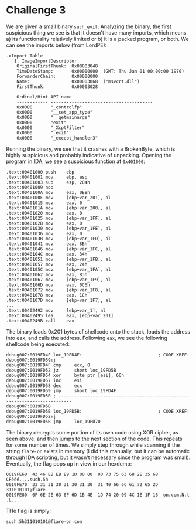 # Challenge 3

We are given a small binary `such_evil`. Analyzing the binary, the first suspicious thing we see is that it doesn't have many imports, which means a) its functionality relatively limited or b) it is a packed program, or both. We can see the imports below (from LordPE):

```
->Import Table
   1. ImageImportDescriptor:
    OriginalFirstThunk:  0x00003048
    TimeDateStamp:       0x00000000  (GMT: Thu Jan 01 00:00:00 1970)
    ForwarderChain:      0x00000000
    Name:                0x00003068  ("msvcrt.dll")
    FirstThunk:          0x00003028

    Ordinal/Hint API name
    ------------ ---------------------------------------
    0x0000       "_controlfp"
    0x0000       "__set_app_type"
    0x0000       "__getmainargs"
    0x0000       "exit"
    0x0000       "_XcptFilter"
    0x0000       "_exit"
    0x0000       "_except_handler3"
```

Running the binary, we see that it crashes with a BrokenByte, which is highly suspicious and probably indicative of unpacking.
Opening the program in IDA, we see a suspicious function at `0x401000`:
```
.text:00401000 push    ebp
.text:00401001 mov     ebp, esp
.text:00401003 sub     esp, 204h
.text:00401009 nop
.text:0040100A mov     eax, 0E8h
.text:0040100F mov     [ebp+var_201], al
.text:00401015 mov     eax, 0
.text:0040101A mov     [ebp+var_200], al
.text:00401020 mov     eax, 0
.text:00401025 mov     [ebp+var_1FF], al
.text:0040102B mov     eax, 0
.text:00401030 mov     [ebp+var_1FE], al
.text:00401036 mov     eax, 0
.text:0040103B mov     [ebp+var_1FD], al
.text:00401041 mov     eax, 8Bh
.text:00401046 mov     [ebp+var_1FC], al
.text:0040104C mov     eax, 34h
.text:00401051 mov     [ebp+var_1FB], al
.text:00401057 mov     eax, 24h
.text:0040105C mov     [ebp+var_1FA], al
.text:00401062 mov     eax, 83h
.text:00401067 mov     [ebp+var_1F9], al
.text:0040106D mov     eax, 0C6h
.text:00401072 mov     [ebp+var_1F8], al
.text:00401078 mov     eax, 1Ch
.text:0040107D mov     [ebp+var_1F7], al
...
.text:00402492 mov     [ebp+var_1], al
.text:00402495 lea     eax, [ebp+var_201]
.text:0040249B call    eax
```

The binary loads 0x201 bytes of shellcode onto the stack, loads the address into eax, and calls the address. Following `eax`, we see the following shellcode being executed:

```
debug007:0019FD4F loc_19FD4F:                             ; CODE XREF: debug007:0019FD59↓j
debug007:0019FD4F cmp     ecx, 0
debug007:0019FD52 jz      short loc_19FD5B
debug007:0019FD54 xor     byte ptr [esi], 66h
debug007:0019FD57 inc     esi
debug007:0019FD58 dec     ecx
debug007:0019FD59 jmp     short loc_19FD4F
debug007:0019FD5B ; ---------------------------------------------------------------------------
debug007:0019FD5B
debug007:0019FD5B loc_19FD5B:                             ; CODE XREF: debug007:0019FD52↑j
debug007:0019FD5B jmp     loc_19FD70
```

The binary decrypts some portion of its own code using XOR cipher, as seen above, and then jumps to the next section of the code. This repeats for some number of times. We simply step through while scanning if the string `flare-on` exists in memory (I did this manually, but it can be automatic through IDA scripting, but it wasn't necessary since the program was small). Eventually, the flag pops up in view in our hexdump:

```
0019FE60  43 46 EB EB E9 1D 00 00  00 73 75 63 68 2E 35 68  CFëëé....such.5h
0019FE70  33 31 31 30 31 30 31 30  31 40 66 6C 61 72 65 2D  311010101@flare-
0019FE80  6F 6E 2E 63 6F 6D 1B 4E  1D 74 20 09 4C 1E 1F 16  on.com.N.t .L...
```

THe flag is simply:

``` such.5h311010101@flare-on.com ```
